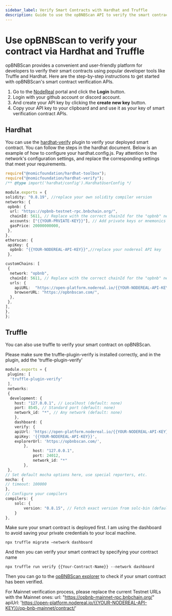 ```yaml
---
sidebar_label: Verify Smart Contracts with Hardhat and Truffle
description: Guide to use the opBNBScan API to verify the smart contracts easily via Hardhat and Truffle.
---
```


# Use opBNBScan to verify your contract via Hardhat and Truffle

opBNBScan provides a convenient and user-friendly platform for developers to verify their smart contracts using popular developer tools like Truffle and Hardhat. Here are the step-by-step instructions to get started with opBNBScan's smart contract verification APIs.

1. Go to the [NodeReal](http://nodereal.io) portal and click the **Login** button.
2. Login with your github account or discord account.
3. And create your API key by clicking the **create new key** button.
4. Copy your API key to your clipboard and and use it as your key of smart verification contract APIs.



## **Hardhat**

You can use the [hardhat-verify](https://hardhat.org/hardhat-runner/docs/guides/verifying) plugin to verify your deployed smart contract. You can follow the steps in the hardhat document. Below is an example of how to configure your hardhat.config.js. Pay attention to the network's configuration settings, and replace the corresponding settings that meet your requirements.

```typescript
require("@nomicfoundation/hardhat-toolbox");
require("@nomicfoundation/hardhat-verify");
/** @type import('hardhat/config').HardhatUserConfig */

module.exports = {
solidity: "0.8.19", //replace your own solidity compiler version
networks: {
 opbnb: {
  url: "https://opbnb-testnet-rpc.bnbchain.org/", 
  chainId: 5611, // Replace with the correct chainId for the "opbnb" network
  accounts: ["{{YOUR-PRVIATE-KEY}}"], // Add private keys or mnemonics of accounts to use 
  gasPrice: 20000000000,
 },
},
etherscan: {
 apiKey: {
  opbnb: "{{YOUR-NODEREAL-API-KEY}}",//replace your nodereal API key
 },

customChains: [
 {
  network: "opbnb",
  chainId: 5611, // Replace with the correct chainId for the "opbnb" network
  urls: {
    apiURL:  "https://open-platform.nodereal.io/{{YOUR-NODEREAL-API-KEY}}/op-bnb-testnet/contract/",
    browserURL: "https://opbnbscan.com/",
  },
 },
],
},
};
```

## **Truffle**

You can also use truffle to verify your smart contract on opBNBScan. 

Please make sure the truffle-plugin-verify is installed correctly, and in the plugin, add the 'truffle-plugin-verify'

```typescript
module.exports = {
 plugins: [
  'truffle-plugin-verify'
 ],
 networks: 
 {
  development: {
  	host: "127.0.0.1", // Localhost (default: none)
  	port: 8545, // Standard port (default: none)
  	network_id: "*", // Any network (default: none)
 	},
 	dashboard: {
  	verify: {
  	apiUrl: 'https://open-platform.nodereal.io/{{YOUR-NODEREAL-API-KEY}}/op-bnb-testnet/contract/',
  	apiKey: '{{YOUR-NODEREAL-API-KEY}}', 
  	explorerUrl: 'https://opbnbscan.com/',
 		},
 			host: "127.0.0.1",
 			port: 24012,
 			network_id: "*"
		},
 },
// Set default mocha options here, use special reporters, etc.
mocha: {
// timeout: 100000
},
// Configure your compilers
compilers: {
	solc: {
		version: "0.8.15", // Fetch exact version from solc-bin (default: truffle's version)
	}
},
```

Make sure your smart contract is deployed first. I am using the dashboard to avoid saving your private credentials to your local machine. 

```shell
npx truffle migrate –network dashboard
```

And then you can verify your smart contract by specifying your contract name 

```shell
npx truffle run verify {{Your-Contract-Name}} --network dashboard
```

Then you can go to the [opBNBScan explorer](https://testnet.opbnbscan.com/address/0x57996bA7FC3F0C61E7A949ac050b9E2437eA1972?p=1&tab=Contract) to check if your smart contract has been verified.

For Mainnet verification process, please replace the current Testnet URLs with the Mainnet ones:
url: "https://opbnb-mainnet-rpc.bnbchain.org/"
apiUrl: 'https://open-platform.nodereal.io/{{YOUR-NODEREAL-API-KEY}}/op-bnb-mainnet/contract/'
